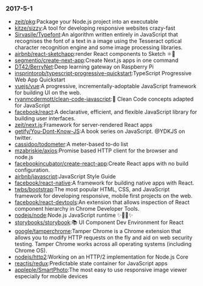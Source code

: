 ### 2017-5-1 
* [zeit/pkg](https://github.com//zeit/pkg):Package your Node.js project into an executable 
* [kitze/sizzy](https://github.com//kitze/sizzy):A tool for developing responsive websites crazy-fast 
* [Sirvasile/Typefont](https://github.com//Sirvasile/Typefont):An algorithm written entirely in JavaScript that recognises the font of a text in a image using the Tesseract optical character recognition engine and some image processing libraries. 
* [airbnb/react-sketchapp](https://github.com//airbnb/react-sketchapp):render React components to Sketch ⚛️💎 
* [segmentio/create-next-app](https://github.com//segmentio/create-next-app):Create Next.js apps in one command 
* [DT42/BerryNet](https://github.com//DT42/BerryNet):Deep learning gateway on Raspberry Pi 
* [insprintorob/typescript-progressive-quickstart](https://github.com//insprintorob/typescript-progressive-quickstart):TypeScript Progressive Web App Quickstart 
* [vuejs/vue](https://github.com//vuejs/vue):A progressive, incrementally-adoptable JavaScript framework for building UI on the web. 
* [ryanmcdermott/clean-code-javascript](https://github.com//ryanmcdermott/clean-code-javascript):🛁 Clean Code concepts adapted for JavaScript 
* [facebook/react](https://github.com//facebook/react):A declarative, efficient, and flexible JavaScript library for building user interfaces. 
* [zeit/next.js](https://github.com//zeit/next.js):Framework for server-rendered React apps 
* [getify/You-Dont-Know-JS](https://github.com//getify/You-Dont-Know-JS):A book series on JavaScript. @YDKJS on twitter. 
* [cassidoo/todometer](https://github.com//cassidoo/todometer):A meter-based to-do list 
* [mzabriskie/axios](https://github.com//mzabriskie/axios):Promise based HTTP client for the browser and node.js 
* [facebookincubator/create-react-app](https://github.com//facebookincubator/create-react-app):Create React apps with no build configuration. 
* [airbnb/javascript](https://github.com//airbnb/javascript):JavaScript Style Guide 
* [facebook/react-native](https://github.com//facebook/react-native):A framework for building native apps with React. 
* [twbs/bootstrap](https://github.com//twbs/bootstrap):The most popular HTML, CSS, and JavaScript framework for developing responsive, mobile first projects on the web. 
* [facebook/react-devtools](https://github.com//facebook/react-devtools):An extension that allows inspection of React component hierarchy in Chrome Developer Tools. 
* [nodejs/node](https://github.com//nodejs/node):Node.js JavaScript runtime ✨🐢🚀✨ 
* [storybooks/storybook](https://github.com//storybooks/storybook):📚 UI Component Dev Environment for React 
* [google/tamperchrome](https://github.com//google/tamperchrome):Tamper Chrome is a Chrome extension that allows you to modify HTTP requests on the fly and aid on web security testing. Tamper Chrome works across all operating systems (including Chrome OS). 
* [nodejs/http2](https://github.com//nodejs/http2):Working on an HTTP/2 implementation for Node.js Core 
* [reactjs/redux](https://github.com//reactjs/redux):Predictable state container for JavaScript apps 
* [appleple/SmartPhoto](https://github.com//appleple/SmartPhoto):The most easy to use responsive image viewer especially for mobile devices 
